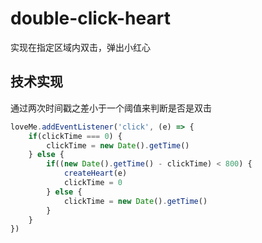 # double-click-heart

实现在指定区域内双击，弹出小红心

## 技术实现

通过两次时间戳之差小于一个阈值来判断是否是双击
```js
loveMe.addEventListener('click', (e) => {
    if(clickTime === 0) {
        clickTime = new Date().getTime()
    } else {
        if((new Date().getTime() - clickTime) < 800) {
            createHeart(e)
            clickTime = 0
        } else {
            clickTime = new Date().getTime()
        }
    }
})

```